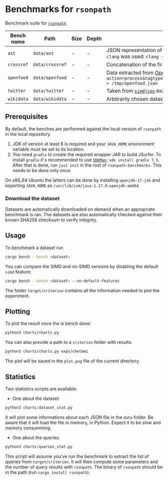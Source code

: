 # Benchmarks for `rsonpath`

Benchmark suite for [`rsonpath`](https://github.com/v0ldek/rsonpath).

| Bench name            | Path                            | Size      | Depth  | Description |
|-----------------------|---------------------------------|-----------|--------|---|
| `ast`                 | `data/ast`                      | -        | - | JSON representation of the AST of an arbitrary popular C file from Software Heritage. To generate the AST `clang` was used: `clang -Xclang -ast-dump=json -fsyntax-only parse_date.c > ast.json` |
| `crossref`            | `data/crossref`                 | -        | - | Concatenation of the first 100 files from [Crossref](https://www.crossref.org/) [source torrent link](https://academictorrents.com/details/e4287cb7619999709f6e9db5c359dda17e93d515)  |
| `openfood`            | `data/openfood`                 | -        | - | Data extracted from [Open Food Facts API](https://wiki.openfoodfacts.org/Open_Food_Facts_Search_API_Version_2) with `curl "https://world.openfoodfacts.org/cgi/search.pl?action=process&tagtype_0=categories&tag_contains_0=contains&tag_0=cheeses&tagtype_1=labels&&json=1" > /tmp/openfood.json` |
| `twitter`             | `data/twitter`                  | -        | -      | Taken from [`simdjson`](https://github.com/simdjson/simdjson) example benchmarks ([permalink](https://github.com/simdjson/simdjson/blob/960a7ebba149af00628e6a56f9605945f91a15b7/jsonexamples/twitter.json)) |
| `wikidata`            | `data/wikidata`                 | -        | - | Arbitrarily chosen datasets from [Wikidata](https://www.wikidata.org/wiki/Wikidata:Data_access) |

## Prerequisites

By default, the benches are performed against the local version of `rsonpath` in the local repository.

1. JDK of version at least 8 is required and your `JAVA_HOME` environment variable must be set
   to its location.
2. You need `gradle` to create the required wrapper JAR to build JSurfer. To install `gradle` it's recommended to use
[`SDKMan`](https://sdkman.io/): `sdk install gradle 7.5`. After that is done, run `just init` in the root of `rsonpath-benchmarks`.
This needs to be done only once.

On x86_64 Ubuntu the latters can be done by installing `openjdk-17-jdk` and exporting `JAVA_HOME` as
`/usr/lib/jvm/java-1.17.0-openjdk-amd64`.

### Download the dataset

Datasets are automatically downloaded on demand when an appropriate benchmark is ran. The datasets are also
automatically checked against their known SHA256 checksum to verify integrity.

## Usage

To benchmark a dataset run

```bash
cargo bench --bench <dataset>
```

You can compare the SIMD and no-SIMD versions by disabling the default `simd` feature:

```bash
cargo bench --bench <dataset> --no-default-features
```

The folder `target/criterion` contains all the information needed to plot the experiment.

## Plotting

To plot the result once the is bench done:

```bash
python3 charts/charts.py
```

You can also provide a path to a `criterion` folder with results:

```bash
python3 charts/charts.py exps/chetemi
```

The plot will be saved in the `plot.png` file of the current directory.

## Statistics

Two statistics scripts are available:

* One about the dataset:

```python
python3 charts/dataset_stat.py
```

It will plot some informations about each JSON file in the `data` folder. Be aware that it will
load the file in memory, in Python. Expect it to be slow and memory consumming.

* One about the queries:

```python
python3 charts/queries_stat.py
```

This script will assume you've run the benchmark to extract the list
of queries from `target/criterion`. It will then compute some parameters and the number of query results with `rsonpath`.
The binary of `rsonpath` should be in the path (run `cargo install rsonpath`).
